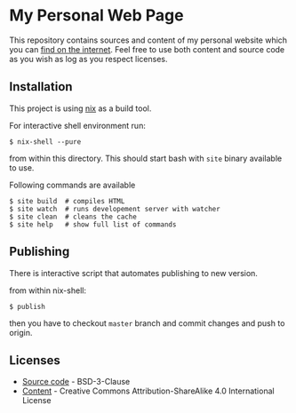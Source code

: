# My Personal Web Page

This repository contains sources and content of my personal website which you can [find on the internet](https://turbomack.github.io/).
Feel free to use both content and source code as you wish as log as you respect licenses.

## Installation

This project is using [nix](https://nixos.org/nix/) as a build tool.

For interactive shell environment run:

```
$ nix-shell --pure
```

from within this directory. This should start bash with `site` binary available to use.

Following commands are available

```
$ site build  # compiles HTML
$ site watch  # runs developement server with watcher
$ site clean  # cleans the cache
$ site help   # show full list of commands
```

## Publishing

There is interactive script that automates publishing to new version.

from within nix-shell:

```
$ publish
```

then you have to checkout `master` branch and commit changes and push to origin.

## Licenses

- [Source code](LICENSE) - BSD-3-Clause
- [Content](posts/LICENSE) - Creative Commons Attribution-ShareAlike 4.0 International License
